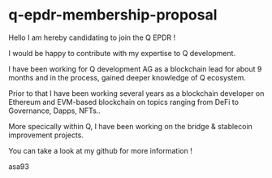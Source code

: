 # q-epdr-membership-proposal

Hello I am hereby candidating to join the Q EPDR !

I would be happy to contribute with my expertise to Q development.

I have been working for Q development AG as a blockchain lead for about 9 months and in the process,  gained deeper knowledge of Q ecosystem.

Prior to that I have been working several years as a blockchain developer on Ethereum and EVM-based blockchain on topics ranging from DeFi to Governance, Dapps, NFTs..

More specically within Q, I have been working on the bridge & stablecoin improvement projects.

You can take a look at my github for more information !

asa93
